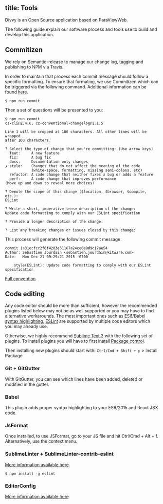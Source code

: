 title: Tools
---

Divvy is an Open Source application based on ParaViewWeb.

The following guide explain our software process and tools use to build and develop this application.

## Commitizen

We rely on Semantic-release to manage our change log, tagging and publishing
to NPM via Travis.

In order to maintain that process each commit message should follow a specific
formatting. To ensure that formating, we use Commitizen which can be triggered
via the following command. Additional information can be found
[here](https://gist.github.com/stephenparish/9941e89d80e2bc58a153).

    $ npm run commit

Then a set of questions will be presented to you:

    $ npm run commit
    cz-cli@2.4.6, cz-conventional-changelog@1.1.5

    Line 1 will be cropped at 100 characters. All other lines will be wrapped
    after 100 characters.

    ? Select the type of change that you're committing: (Use arrow keys)
      feat:     A new feature
      fix:      A bug fix
      docs:     Documentation only changes
    ❯ style:    Changes that do not affect the meaning of the code
                (white-space, formatting, missing semi-colons, etc)
      refactor: A code change that neither fixes a bug or adds a feature
      perf:     A code change that improves performance
    (Move up and down to reveal more choices)

    ? Denote the scope of this change ($location, $browser, $compile, etc.):
    ESLint

    ? Write a short, imperative tense description of the change:
    Update code formatting to comply with our ESLint specification

    ? Provide a longer description of the change:

    ? List any breaking changes or issues closed by this change:

This process will generate the following commit message:

    commit 1a31ecfcc2f6f4283e51187a24ce0e9d9c17ae54
    Author: Sebastien Jourdain <sebastien.jourdain@kitware.com>
    Date:   Mon Dec 21 09:29:21 2015 -0700

        style(ESLint): Update code formatting to comply with our ESLint specification


[Full convention](https://gist.github.com/stephenparish/9941e89d80e2bc58a153)

## Code editing

Any code editor should be more than sufficient, however the recommended plugins listed below may not be as well supported or you may have to find alternative workarounds. The most important ones such as [ES6/Babel syntax highlighting](https://babeljs.io/docs/editors), [ESLint](http://eslint.org/docs/user-guide/integrations) are supported by multiple code editors which you may already use.

Otherwise, we highly recommend [Sublime Text 3](http://www.sublimetext.com) with the following set of plugins.
To install plugins you will have to first install [Package control](https://packagecontrol.io/installation).

Then installing new plugins should start with: `Ctrl/Cmd + Shift + p` > Install Package

### Git + GitGutter

With GitGutter, you can see which lines have been added, deleted or modified in the gutter.

### Babel

This plugin adds proper syntax highlighting to your ES6/2015 and React JSX code.

### JsFormat

Once installed, to use JSFormat, go to your JS file and hit Ctrl/Cmd + Alt + f. Alternatively, use the context menu.

### SublimeLinter + SublimeLinter-contrib-eslint

[More information available here](https://github.com/roadhump/SublimeLinter-eslint).

    $ npm install -g eslint

### EditorConfig

[More information available here](https://github.com/sindresorhus/editorconfig-sublime#readme)
